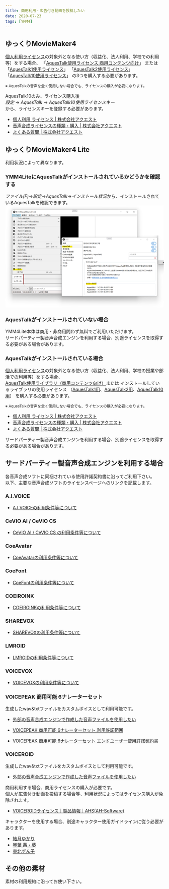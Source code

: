```yaml
---
title: 商用利用・広告付き動画を投稿したい
date: 2020-07-23
tags: [YMM4]
---
```

## ゆっくりMovieMaker4
[個人利用ライセンス](https://www.a-quest.com/licence_free.html)の対象外となる使い方（収益化、法人利用、学校での利用等）をする場合、
「[AquesTalk使用ライセンス 商用コンテンツ向け](https://store.a-quest.com/items/7413986)」
または
「[AquesTalk1使用ライセンス](https://store.a-quest.com/items/7905423)」
「[AquesTalk2使用ライセンス](https://store.a-quest.com/items/7905447)」
「[AquesTalk10使用ライセンス](https://store.a-quest.com/items/8529902)」
の3つを購入する必要があります。  

<small>
※ AquesTalkの音声を全く使用しない場合でも、ライセンスの購入が必要になります。
</small>

AquesTalk10のみ、ライセンス購入後  
*設定* → *AquesTalk* → *AquesTalk10使用ライセンスキー*  
から、ライセンスキーを登録する必要があります。

- [個人利用 ライセンス | 株式会社アクエスト](https://www.a-quest.com/licence_free.html)
- [音声合成ライセンスの種類・購入 | 株式会社アクエスト](https://www.a-quest.com/licence.html)
- [よくある質問 | 株式会社アクエスト](https://www.a-quest.com/faq.html)

## ゆっくりMovieMaker4 Lite
利用状況によって異なります。
### YMM4LiteにAquesTalkがインストールされているかどうかを確認する
*ファイル(F)*→*設定*→*AquesTalk*→*インストール状況*から、インストールされているAquesTalkを確認できます。
![スクリーンショット](商用利用・広告付き動画を投稿したい_4820.png)

### AquesTalkがインストールされていない場合
YMM4Lite本体は商用・非商用問わず無料でご利用いただけます。  
サードパーティー製音声合成エンジンを利用する場合、別途ライセンスを取得する必要がある場合があります。

### AquesTalkがインストールされている場合
[個人利用ライセンス](https://www.a-quest.com/licence_free.html)の対象外となる使い方（収益化、法人利用、学校の授業や部活での利用等）をする場合、
[AquesTalk使用ライブラリ（商用コンテンツ向け）](https://store.a-quest.com/items/7413986)または
インストールしているライブラリの使用ライセンス
（[AquesTalk1用](https://store.a-quest.com/items/7905423)、[AquesTalk2用](https://store.a-quest.com/items/7905447)、[AquesTalk10用](https://store.a-quest.com/items/8529902)）
を購入する必要があります。

<small>
※ AquesTalkの音声を全く使用しない場合でも、ライセンスの購入が必要になります。
</small>

- [個人利用 ライセンス | 株式会社アクエスト](https://www.a-quest.com/licence_free.html)
- [音声合成ライセンスの種類・購入 | 株式会社アクエスト](https://www.a-quest.com/licence.html)
- [よくある質問 | 株式会社アクエスト](https://www.a-quest.com/faq.html)

サードパーティー製音声合成エンジンを利用する場合、別途ライセンスを取得する必要がある場合があります。

## サードパーティー製音声合成エンジンを利用する場合
各音声合成ソフトに同梱されている使用許諾契約書に沿ってご利用下さい。  
以下、主要な音声合成ソフトのライセンスページへのリンクを記載します。  

### A.I.VOICE
- [A.I.VOICEの利用条件等について](/ymm4/faq/ゆっくりボイス/AIVOICE/#利用条件等)

<Flex>
    <AmazonCard item="B09HKF33KJ"/>
    <AmazonCard item="B09MZ6HLLJ"/>
    <AmazonCard item="B093WNVYLL"/>
    <AmazonCard item="B099NLWYWP"/>
</Flex>

### CeVIO AI / CeVIO CS
- [CeVIO AI / CeVIO CS の利用条件等について](/ymm4/faq/ゆっくりボイス/CeVIOを使用する/#利用条件等)

<Flex>
    <AmazonCard item="B09L51TBV1"/>
    <AmazonCard item="B0BFHPGZ2M"/>
    <AmazonCard item="B08R1D2ZMP"/>
    <AmazonCard item="B0B176B4GY"/>
</Flex>

### CoeAvatar
- [CoeAvatarの利用条件等について](/ymm4/faq/ゆっくりボイス/CoeAvatar/#利用条件等)
<Flex>
    <AmazonCard item="B0B1SH3Y34"/>
    <AmazonCard item="B0B4CY1TX7"/>
    <AmazonCard item="B0B6NRF1XJ"/>
</Flex>

### CoeFont
- [CoeFontの利用条件等について](/ymm4/faq/ゆっくりボイス/CoeFontを利用する/#利用条件等)

### COEIROINK
- [COEIROINKの利用条件等について](/ymm4/faq/ゆっくりボイス/COEIROINK/#利用条件等)

### SHAREVOX
- [SHAREVOXの利用条件等について](/ymm4/faq/ゆっくりボイス/SHAREVOX/#利用条件等)

### LMROID
- [LMROIDの利用条件等について](/ymm4/faq/ゆっくりボイス/LMROID/#利用条件等)

### VOICEVOX
- [VOICEVOXの利用条件等について](/ymm4/faq/ゆっくりボイス/VOICEVOXを使用する/#利用条件等)

### VOICEPEAK 商用可能 6ナレーターセット
生成したwav&txtファイルをカスタムボイスとして利用可能です。
- [外部の音声合成エンジンで作成した音声ファイルを使用したい](../ゆっくりボイス/%E5%A4%96%E9%83%A8%E3%81%AE%E9%9F%B3%E5%A3%B0%E5%90%88%E6%88%90%E3%82%A8%E3%83%B3%E3%82%B8%E3%83%B3%E3%81%A7%E4%BD%9C%E6%88%90%E3%81%97%E3%81%9F%E9%9F%B3%E5%A3%B0%E3%83%95%E3%82%A1%E3%82%A4%E3%83%AB%E3%82%92%E4%BD%BF%E7%94%A8%E3%81%97%E3%81%9F%E3%81%84.md)

- [VOICEPEAK 商用可能 6ナレーターセット 利用許諾範囲](https://www.ah-soft.com/commercial/voicepeak/6nare/index.html)
- [VOICEPEAK 商用可能 6ナレーターセット エンドユーザー使用許諾契約書](https://www.ah-soft.com/voice/6nare/eula.html)

<Flex>
    <AmazonCard item="B09TW18HS7"/>
</Flex>

### VOICEROID
生成したwav&txtファイルをカスタムボイスとして利用可能です。
- [外部の音声合成エンジンで作成した音声ファイルを使用したい](../ゆっくりボイス/%E5%A4%96%E9%83%A8%E3%81%AE%E9%9F%B3%E5%A3%B0%E5%90%88%E6%88%90%E3%82%A8%E3%83%B3%E3%82%B8%E3%83%B3%E3%81%A7%E4%BD%9C%E6%88%90%E3%81%97%E3%81%9F%E9%9F%B3%E5%A3%B0%E3%83%95%E3%82%A1%E3%82%A4%E3%83%AB%E3%82%92%E4%BD%BF%E7%94%A8%E3%81%97%E3%81%9F%E3%81%84.md)

商用利用する場合、商用ライセンスの購入が必要です。  
個人が広告付き動画を投稿する場合等、利用状況によってはライセンス購入が免除されます。

- [VOICEROIDライセンス｜製品情報｜AHS(AH-Software)](https://www.ah-soft.com/voiceroid/license/license.html)

キャラクターを使用する場合、別途キャラクター使用ガイドラインに従う必要があります。
- [結月ゆかり](https://www.ah-soft.com/vocaloid/yukari/charactor_guide.html)
- [琴葉 茜・葵](https://www.ai-j.jp/kotonoha/)
- [東北ずん子](https://zunko.jp/guideline.html)

<Flex>
    <AmazonCard item="B072LN3WM8"/>
    <AmazonCard item="B078213JVP"/>
    <AmazonCard item="B071LJJG9H"/>
    <AmazonCard item="B01MF9A8SM"/>
</Flex>

## その他の素材
素材の利用規約に沿ってお使い下さい。
